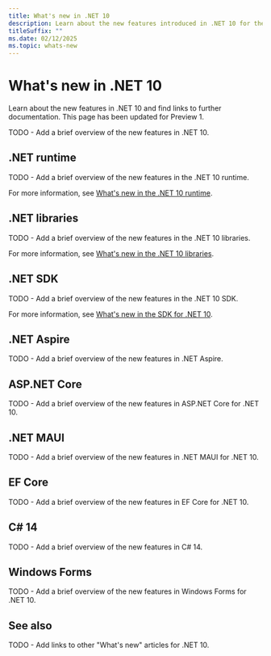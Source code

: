 ```yaml
---
title: What's new in .NET 10
description: Learn about the new features introduced in .NET 10 for the runtime, libraries, and SDK. Also find links to what's new in other areas, such as ASP.NET Core.
titleSuffix: ""
ms.date: 02/12/2025
ms.topic: whats-new
---
```


# What's new in .NET 10

Learn about the new features in .NET 10 and find links to further documentation. This page has been updated for Preview 1.

TODO - Add a brief overview of the new features in .NET 10.

## .NET runtime

TODO - Add a brief overview of the new features in the .NET 10 runtime.

For more information, see [What's new in the .NET 10 runtime](runtime.md).

## .NET libraries

TODO - Add a brief overview of the new features in the .NET 10 libraries.

For more information, see [What's new in the .NET 10 libraries](libraries.md).

## .NET SDK

TODO - Add a brief overview of the new features in the .NET 10 SDK.

For more information, see [What's new in the SDK for .NET 10](sdk.md).

## .NET Aspire

TODO - Add a brief overview of the new features in .NET Aspire.

## ASP.NET Core

TODO - Add a brief overview of the new features in ASP.NET Core for .NET 10.

## .NET MAUI

TODO - Add a brief overview of the new features in .NET MAUI for .NET 10.

## EF Core

TODO - Add a brief overview of the new features in EF Core for .NET 10.

## C# 14

TODO - Add a brief overview of the new features in C# 14.

## Windows Forms

TODO - Add a brief overview of the new features in Windows Forms for .NET 10.

## See also

TODO - Add links to other "What's new" articles for .NET 10.
